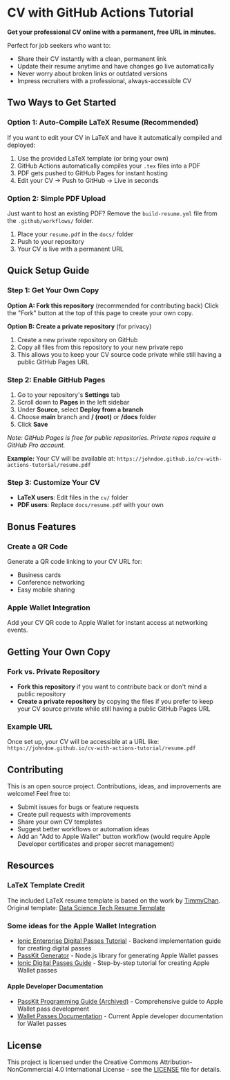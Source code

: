 # CV with GitHub Actions Tutorial

**Get your professional CV online with a permanent, free URL in minutes.**

Perfect for job seekers who want to:
- Share their CV instantly with a clean, permanent link
- Update their resume anytime and have changes go live automatically
- Never worry about broken links or outdated versions
- Impress recruiters with a professional, always-accessible CV

## Two Ways to Get Started

### Option 1: Auto-Compile LaTeX Resume (Recommended)
If you want to edit your CV in LaTeX and have it automatically compiled and deployed:
1. Use the provided LaTeX template (or bring your own)
2. GitHub Actions automatically compiles your `.tex` files into a PDF
3. PDF gets pushed to GitHub Pages for instant hosting
4. Edit your CV → Push to GitHub → Live in seconds

### Option 2: Simple PDF Upload
Just want to host an existing PDF? Remove the `build-resume.yml` file from the `.github/workflows/` folder.
1. Place your `resume.pdf` in the `docs/` folder
2. Push to your repository
3. Your CV is live with a permanent URL

## Quick Setup Guide

### Step 1: Get Your Own Copy
**Option A: Fork this repository** (recommended for contributing back)
Click the "Fork" button at the top of this page to create your own copy.

**Option B: Create a private repository** (for privacy)
1. Create a new private repository on GitHub
2. Copy all files from this repository to your new private repo
3. This allows you to keep your CV source code private while still having a public GitHub Pages URL

### Step 2: Enable GitHub Pages
1. Go to your repository's **Settings** tab
2. Scroll down to **Pages** in the left sidebar
3. Under **Source**, select **Deploy from a branch**
4. Choose **main** branch and **/ (root)** or **/docs** folder
5. Click **Save**

*Note: GitHub Pages is free for public repositories. Private repos require a GitHub Pro account.*

**Example:** Your CV will be available at: `https://johndoe.github.io/cv-with-actions-tutorial/resume.pdf`

### Step 3: Customize Your CV
- **LaTeX users**: Edit files in the `cv/` folder
- **PDF users**: Replace `docs/resume.pdf` with your own

## Bonus Features

### Create a QR Code
Generate a QR code linking to your CV URL for:
- Business cards
- Conference networking
- Easy mobile sharing

### Apple Wallet Integration
Add your CV QR code to Apple Wallet for instant access at networking events.

## Getting Your Own Copy

### Fork vs. Private Repository
- **Fork this repository** if you want to contribute back or don't mind a public repository
- **Create a private repository** by copying the files if you prefer to keep your CV source private while still having a public GitHub Pages URL

### Example URL
Once set up, your CV will be accessible at a URL like:
`https://johndoe.github.io/cv-with-actions-tutorial/resume.pdf`

## Contributing

This is an open source project. Contributions, ideas, and improvements are welcome! Feel free to:
- Submit issues for bugs or feature requests
- Create pull requests with improvements
- Share your own CV templates
- Suggest better workflows or automation ideas
- Add an "Add to Apple Wallet" button workflow (would require Apple Developer certificates and proper secret management)

## Resources

### LaTeX Template Credit
The included LaTeX resume template is based on the work by [TimmyChan](https://github.com/TimmyChan). Original template: [Data Science Tech Resume Template](https://www.overleaf.com/latex/templates/data-science-tech-resume-template/zcdmpfxrzjhv)

### Some ideas for the Apple Wallet Integration
- [Ionic Enterprise Digital Passes Tutorial](https://github.com/ionic-enterprise/tutorials-digital-passes/tree/main/backend) - Backend implementation guide for creating digital passes
- [PassKit Generator](https://github.com/alexandercerutti/passkit-generator) - Node.js library for generating Apple Wallet passes
- [Ionic Digital Passes Guide](https://ionic.io/docs/tutorials/integrations/digitial-passes/apple-wallet-passes/creating) - Step-by-step tutorial for creating Apple Wallet passes

#### Apple Developer Documentation
- [PassKit Programming Guide (Archived)](https://developer.apple.com/library/archive/documentation/UserExperience/Conceptual/PassKit_PG/index.html#//apple_ref/doc/uid/TP40012195-CH1-SW1) - Comprehensive guide to Apple Wallet pass development
- [Wallet Passes Documentation](https://developer.apple.com/documentation/walletpasses) - Current Apple developer documentation for Wallet passes

## License

This project is licensed under the Creative Commons Attribution-NonCommercial 4.0 International License - see the [LICENSE](LICENSE) file for details.  
